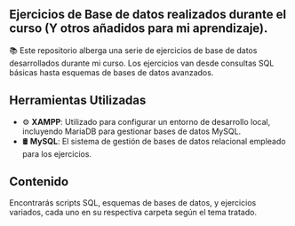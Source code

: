 ## Ejercicios de Base de datos realizados durante el curso (Y otros añadidos para mi aprendizaje).

📚 Este repositorio alberga una serie de ejercicios de base de datos desarrollados durante mi curso. Los ejercicios van desde consultas SQL básicas hasta esquemas de bases de datos avanzados.

## Herramientas Utilizadas

- ⚙️ **XAMPP**: Utilizado para configurar un entorno de desarrollo local, incluyendo MariaDB para gestionar bases de datos MySQL.
- 🛢️ **MySQL**: El sistema de gestión de bases de datos relacional empleado para los ejercicios.

## Contenido

Encontrarás scripts SQL, esquemas de bases de datos, y ejercicios variados, cada uno en su respectiva carpeta según el tema tratado.
